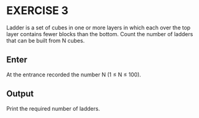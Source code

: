 # EXERCISE 3

Ladder is a set of cubes in one or more layers in which each over the top layer contains fewer blocks
than the bottom. Count the number of ladders that can be built from N cubes.

## Enter
At the entrance recorded the number N (1 ≤ N ≤ 100).

## Output
Print the required number of ladders.

